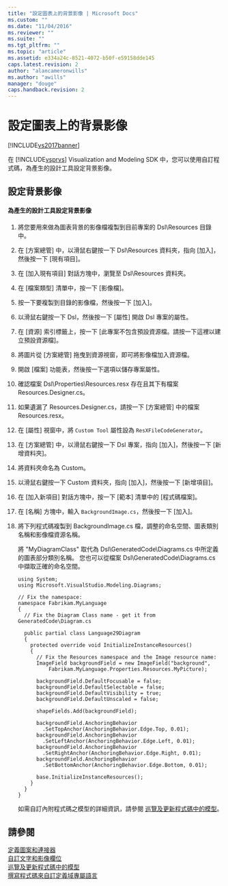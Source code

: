 ```yaml
---
title: "設定圖表上的背景影像 | Microsoft Docs"
ms.custom: ""
ms.date: "11/04/2016"
ms.reviewer: ""
ms.suite: ""
ms.tgt_pltfrm: ""
ms.topic: "article"
ms.assetid: e334a24c-8521-4072-b50f-e59158dde145
caps.latest.revision: 2
author: "alancameronwills"
ms.author: "awills"
manager: "douge"
caps.handback.revision: 2
---
```

# 設定圖表上的背景影像
[!INCLUDE[vs2017banner](../code-quality/includes/vs2017banner.md)]

在 [!INCLUDE[vsprvs](../code-quality/includes/vsprvs_md.md)] Visualization and Modeling SDK 中，您可以使用自訂程式碼，為產生的設計工具設定背景影像。  
  
## 設定背景影像  
  
#### 為產生的設計工具設定背景影像  
  
1.  將您要用來做為圖表背景的影像檔複製到目前專案的 Dsl\\Resources 目錄中。  
  
2.  在 \[方案總管\] 中，以滑鼠右鍵按一下 Dsl\\Resources 資料夾，指向 \[加入\]，然後按一下 \[現有項目\]。  
  
3.  在 \[加入現有項目\] 對話方塊中，瀏覽至 Dsl\\Resources 資料夾。  
  
4.  在 \[檔案類型\] 清單中，按一下 \[影像檔\]。  
  
5.  按一下要複製到目錄的影像檔，然後按一下 \[加入\]。  
  
6.  以滑鼠右鍵按一下 Dsl，然後按一下 \[屬性\] 開啟 Dsl 專案的屬性。  
  
7.  在 \[資源\] 索引標籤上，按一下 \[此專案不包含預設資源檔。請按一下這裡以建立預設資源檔\]。  
  
8.  將圖片從 \[方案總管\] 拖曳到資源視窗，即可將影像檔加入資源檔。  
  
9. 開啟 \[檔案\] 功能表，然後按一下選項以儲存專案屬性。  
  
10. 確認檔案 Dsl\\Properties\\Resources.resx 存在且其下有檔案 Resources.Designer.cs。  
  
11. 如果遺漏了 Resources.Designer.cs，請按一下 \[方案總管\] 中的檔案 Resources.resx。  
  
12. 在 \[屬性\] 視窗中，將 `Custom Tool` 屬性設為 `ResXFileCodeGenerator`。  
  
13. 在 \[方案總管\] 中，以滑鼠右鍵按一下 Dsl 專案，指向 \[加入\]，然後按一下 \[新增資料夾\]。  
  
14. 將資料夾命名為 Custom。  
  
15. 以滑鼠右鍵按一下 Custom 資料夾，指向 \[加入\]，然後按一下 \[新增項目\]。  
  
16. 在 \[加入新項目\] 對話方塊中，按一下 \[範本\] 清單中的 \[程式碼檔案\]。  
  
17. 在 \[名稱\] 方塊中，輸入 `BackgroundImage.cs`，然後按一下 \[加入\]。  
  
18. 將下列程式碼複製到 BackgroundImage.cs 檔，調整的命名空間、圖表類別名稱和影像檔資源名稱。  
  
     將 "MyDiagramClass" 取代為 Dsl\\GeneratedCode\\Diagrams.cs 中所定義的圖表部分類別名稱。  您也可以從檔案 Dsl\\GeneratedCode\\Diagrams.cs 中擷取正確的命名空間。  
  
    ```  
    using System;  
    using Microsoft.VisualStudio.Modeling.Diagrams;  
  
    // Fix the namespace:  
    namespace Fabrikam.MyLanguage  
    {  
      // Fix the Diagram Class name - get it from GeneratedCode\Diagram.cs  
  
      public partial class Language29Diagram  
      {  
        protected override void InitializeInstanceResources()  
        {  
          // Fix the Resources namespace and the Image resource name:  
          ImageField backgroundField = new ImageField("background",  
              Fabrikam.MyLanguage.Properties.Resources.MyPicture);  
  
          backgroundField.DefaultFocusable = false;  
          backgroundField.DefaultSelectable = false;  
          backgroundField.DefaultVisibility = true;  
          backgroundField.DefaultUnscaled = false;  
  
          shapeFields.Add(backgroundField);  
  
          backgroundField.AnchoringBehavior  
            .SetTopAnchor(AnchoringBehavior.Edge.Top, 0.01);  
          backgroundField.AnchoringBehavior  
            .SetLeftAnchor(AnchoringBehavior.Edge.Left, 0.01);  
          backgroundField.AnchoringBehavior  
            .SetRightAnchor(AnchoringBehavior.Edge.Right, 0.01);  
          backgroundField.AnchoringBehavior  
            .SetBottomAnchor(AnchoringBehavior.Edge.Bottom, 0.01);  
  
          base.InitializeInstanceResources();  
        }  
      }  
    }  
    ```  
  
     如需自訂內附程式碼之模型的詳細資訊，請參閱 [巡覽及更新程式碼中的模型](../modeling/navigating-and-updating-a-model-in-program-code.md)。  
  
## 請參閱  
 [定義圖案和連接器](../modeling/defining-shapes-and-connectors.md)   
 [自訂文字和影像欄位](../modeling/customizing-text-and-image-fields.md)   
 [巡覽及更新程式碼中的模型](../modeling/navigating-and-updating-a-model-in-program-code.md)   
 [撰寫程式碼來自訂定義域專屬語言](../modeling/writing-code-to-customise-a-domain-specific-language.md)